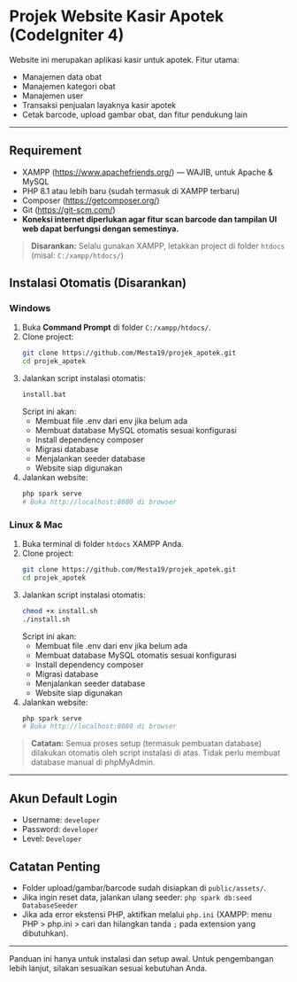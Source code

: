 # Projek Website Kasir Apotek (CodeIgniter 4)

Website ini merupakan aplikasi kasir untuk apotek. Fitur utama:

- Manajemen data obat
- Manajemen kategori obat
- Manajemen user
- Transaksi penjualan layaknya kasir apotek
- Cetak barcode, upload gambar obat, dan fitur pendukung lain

---

## Requirement

- XAMPP (https://www.apachefriends.org/) — WAJIB, untuk Apache & MySQL
- PHP 8.1 atau lebih baru (sudah termasuk di XAMPP terbaru)
- Composer (https://getcomposer.org/)
- Git (https://git-scm.com/)
- **Koneksi internet diperlukan agar fitur scan barcode dan tampilan UI web dapat berfungsi dengan semestinya.**

> **Disarankan:** Selalu gunakan XAMPP, letakkan project di folder `htdocs` (misal: `C:/xampp/htdocs/`)

## Instalasi Otomatis (Disarankan)

### Windows

1. Buka **Command Prompt** di folder `C:/xampp/htdocs/`.
2. Clone project:
   ```bash
   git clone https://github.com/Mesta19/projek_apotek.git
   cd projek_apotek
   ```
3. Jalankan script instalasi otomatis:
   ```bat
   install.bat
   ```
   Script ini akan:
   - Membuat file .env dari env jika belum ada
   - Membuat database MySQL otomatis sesuai konfigurasi
   - Install dependency composer
   - Migrasi database
   - Menjalankan seeder database
   - Website siap digunakan
4. Jalankan website:
   ```bash
   php spark serve
   # Buka http://localhost:8080 di browser
   ```

### Linux & Mac

1. Buka terminal di folder `htdocs` XAMPP Anda.
2. Clone project:
   ```bash
   git clone https://github.com/Mesta19/projek_apotek.git
   cd projek_apotek
   ```
3. Jalankan script instalasi otomatis:
   ```bash
   chmod +x install.sh
   ./install.sh
   ```
   Script ini akan:
   - Membuat file .env dari env jika belum ada
   - Membuat database MySQL otomatis sesuai konfigurasi
   - Install dependency composer
   - Migrasi database
   - Menjalankan seeder database
   - Website siap digunakan
4. Jalankan website:
   ```bash
   php spark serve
   # Buka http://localhost:8080 di browser
   ```

> **Catatan:** Semua proses setup (termasuk pembuatan database) dilakukan otomatis oleh script instalasi di atas. Tidak perlu membuat database manual di phpMyAdmin.

---

## Akun Default Login

- Username: `developer`
- Password: `developer`
- Level: `Developer`

## Catatan Penting

- Folder upload/gambar/barcode sudah disiapkan di `public/assets/`.
- Jika ingin reset data, jalankan ulang seeder: `php spark db:seed DatabaseSeeder`
- Jika ada error ekstensi PHP, aktifkan melalui `php.ini` (XAMPP: menu PHP > php.ini > cari dan hilangkan tanda `;` pada extension yang dibutuhkan).

---

Panduan ini hanya untuk instalasi dan setup awal. Untuk pengembangan lebih lanjut, silakan sesuaikan sesuai kebutuhan Anda.
